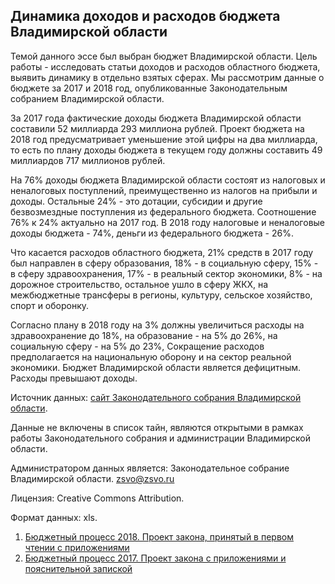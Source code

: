 ## Динамика доходов и расходов бюджета Владимирской области

Темой данного эссе был выбран бюджет Владимирской области. Цель работы - исследовать статьи доходов и расходов областного бюджета, выявить динамику в отдельно взятых сферах. Мы рассмотрим данные о бюджете за 2017 и 2018 год, опубликованные Законодательным собранием Владимирской области.

За 2017 года фактические доходы бюджета Владимирской области составили 52 миллиарда 293 миллиона рублей. Проект бюджета на 2018 год предусматривает уменьшение этой цифры на два миллиарда, то есть по плану доходы бюджета в текущем году должны составить 49 миллиардов 717 миллионов рублей.

На 76% доходы бюджета Владимирской области состоят из налоговых и неналоговых поступлений, преимущественно из налогов на прибыли и доходы. Остальные 24% - это дотации, субсидии и другие безвозмездные поступления из федерального бюджета. Соотношение 76% к 24% актуально на 2017 год. В 2018 году налоговые и неналоговые доходы бюджета  - 74%, деньги из федерального бюджета - 26%. 

Что касается расходов областного бюджета, 21% средств  в 2017 году был направлен в сферу образования, 18% - в социальную сферу, 15% - в сферу здравоохранения, 17% - в реальный сектор экономики, 8% - на дорожное строительство, остальное ушло в сферу ЖКХ, на межбюджетные трансферы в регионы, культуру, сельское хозяйство, спорт и оборонку. 

Согласно плану в 2018 году на 3% должны увеличиться расходы на здравоохранение до 18%, на образование - на 5% до 26%, на социальную сферу - на 5% до  23%, Сокращение расходов предполагается на национальную оборону и на сектор реальной экономики.
Бюджет Владимирской области является дефицитным. Расходы превышают доходы.

Источник данных: [сайт Законодательного собрания Владимирской области](http://www.zsvo.ru/budjet/). 

Данные не включены в список тайн, являются открытыми в рамках работы Законодательного собрания и администрации Владимирской области.

Администратором данных является: Законодательное собрание Владимирской области. zsvo@zsvo.ru

Лицензия: Creative Commons Attribution. 

Формат данных: xls. 


1. [Бюджетный процесс 2018. Проект закона, принятый в первом чтении с приложениями](http://www.zsvo.ru/uploads/docs/files/6237.zip)
2. [Бюджетный процесс 2017. Проект закона с приложениями и пояснительной запиской](http://www.zsvo.ru/uploads/docs/files/6619.zip)
